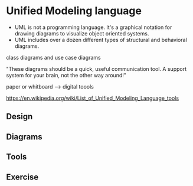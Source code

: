# Unified Modeling language
- UML is not a programming language. It's a graphical notation for drawing diagrams to visualize object oriented systems.
 -  UML includes over a dozen different types of structural and behavioral diagrams. 

class diagrams and use case diagrams 

 "These diagrams should be a quick, useful communication tool. A support system for your brain, not the other way around!"
 
paper or whitboard --> digital toools 

https://en.wikipedia.org/wiki/List_of_Unified_Modeling_Language_tools

## Design

## Diagrams

## Tools

## Exercise
